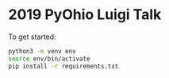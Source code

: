 # 2019 PyOhio Luigi Talk

To get started:

```sh
python3 -m venv env
source env/bin/activate
pip install -r requirements.txt
```
